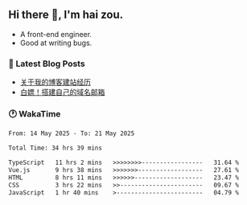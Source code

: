 ## Hi there 👋, I'm hai zou.

- A front-end engineer.
- Good at writing bugs.

### 📖 Latest Blog Posts
<!-- BLOG-POST-LIST:START -->
- [关于我的博客建站经历](https://www.izou.top/2025/01/blog-site-build/)
- [白嫖！搭建自己的域名邮箱](https://www.izou.top/2025/01/domain-mail/)
<!-- BLOG-POST-LIST:END -->

### 🕐 WakaTime
<!--START_SECTION:waka-->

```txt
From: 14 May 2025 - To: 21 May 2025

Total Time: 34 hrs 39 mins

TypeScript   11 hrs 2 mins   >>>>>>>>-----------------   31.64 %
Vue.js       9 hrs 38 mins   >>>>>>>------------------   27.61 %
HTML         8 hrs 11 mins   >>>>>>-------------------   23.47 %
CSS          3 hrs 22 mins   >>-----------------------   09.67 %
JavaScript   1 hr 40 mins    >------------------------   04.79 %
```

<!--END_SECTION:waka-->
